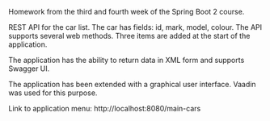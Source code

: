 Homework from the third and fourth week of the Spring Boot 2 course.

REST API for the car list. The car has fields: id, mark, model, colour. The API supports several web methods. Three items are added at the start of the application.

The application has the ability to return data in XML form and supports Swagger UI.

The application has been extended with a graphical user interface. Vaadin was used for this purpose.

Link to application menu: http://localhost:8080/main-cars
